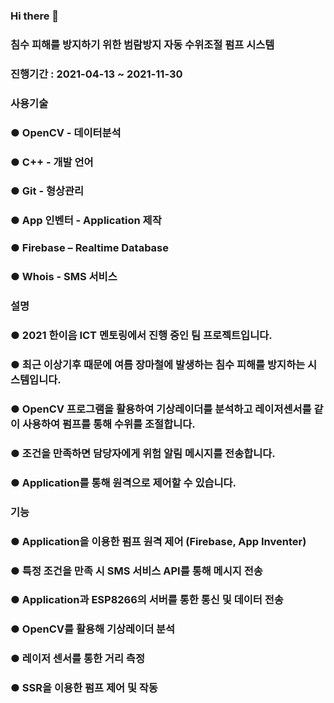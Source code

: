 ### Hi there 👋
### 침수 피해를 방지하기 위한 범람방지 자동 수위조절 펌프 시스템
### 진행기간 : 2021-04-13 ~ 2021-11-30
### 사용기술
### ● OpenCV - 데이터분석
### ● C++ - 개발 언어
### ● Git - 형상관리
### ● App 인벤터 - Application 제작
### ● Firebase – Realtime Database
### ● Whois - SMS 서비스
### 설명
### ● 2021 한이음 ICT 멘토링에서 진행 중인 팀 프로젝트입니다.
### ● 최근 이상기후 때문에 여름 장마철에 발생하는 침수 피해를 방지하는 시스템입니다.
### ● OpenCV 프로그램을 활용하여 기상레이더를 분석하고 레이저센서를 같이 사용하여 펌프를 통해 수위를 조절합니다.
### ● 조건을 만족하면 담당자에게 위험 알림 메시지를 전송합니다.
### ● Application를 통해 원격으로 제어할 수 있습니다.
### 기능
### ● Application을 이용한 펌프 원격 제어 (Firebase, App Inventer)
### ● 특정 조건을 만족 시 SMS 서비스 API를 통해 메시지 전송
### ● Application과 ESP8266의 서버를 통한 통신 및 데이터 전송
### ● OpenCV를 활용해 기상레이더 분석
### ● 레이저 센서를 통한 거리 측정
### ● SSR을 이용한 펌프 제어 및 작동

<!--
**Park-Dong-Min/Park-Dong-Min** is a ✨ _special_ ✨ repository because its `README.md` (this file) appears on your GitHub profile.

Here are some ideas to get you started:

- 🔭 I’m currently working on ...
- 🌱 I’m currently learning ...
- 👯 I’m looking to collaborate on ...
- 🤔 I’m looking for help with ...
- 💬 Ask me about ...
- 📫 How to reach me: ...
- 😄 Pronouns: ...
- ⚡ Fun fact: ...
-->
